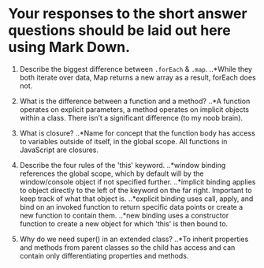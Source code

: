 # Your responses to the short answer questions should be laid out here using Mark Down.
1. Describe the biggest difference between `.forEach` & `.map`.
..*While they both iterate over data, Map returns a new array as a result, forEach does not.

2. What is the difference between a function and a method?
..*A function operates on explicit parameters, a method operates on implicit objects within a class.  There isn’t a significant difference (to my noob brain).

3. What is closure?
..*Name for concept that the function body has access to variables outside of itself, in the global scope.  All functions in JavaScript are closures.

4. Describe the four rules of the 'this' keyword.
..*window binding references the global scope, which by default will by the window/console object if not specified further.
..*implicit binding applies to object directly to the left of the keyword on the far right.  Important to keep track of what that object is.
..*explicit binding uses call, apply, and bind on an invoked function to return specific data points or create a new function to contain them.
..*new binding uses a constructor function to create a new object for which 'this' is then bound to.

5. Why do we need super() in an extended class?
..*To inherit properties and methods from parent classes so the child has access and can contain only differentiating properties and methods.
